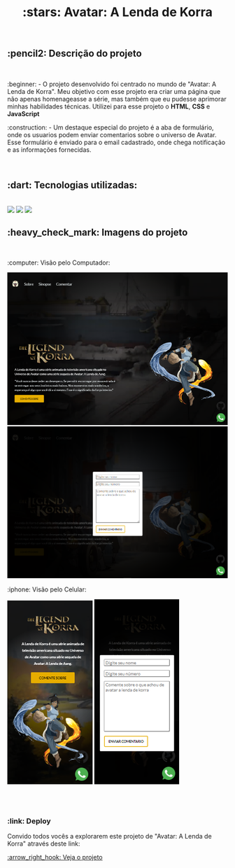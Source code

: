 <h1 align="center"> :stars: Avatar: A Lenda de Korra</h1><br>

<h2> :pencil2: Descrição do projeto </h2><br>
<p>
  :beginner: - O projeto desenvolvido foi centrado no mundo de "Avatar: A Lenda de Korra". Meu objetivo com esse projeto era criar 
  uma página que não apenas homenageasse a série, mas também que eu pudesse aprimorar minhas habilidades técnicas. 
  Utilizei para esse projeto o <strong>HTML</strong>, <strong>CSS</strong> e <strong>JavaScript</strong>
</p>

<p>
  :construction: - Um destaque especial do projeto é a aba de formulário, onde os usuarios podem enviar comentarios 
  sobre o universo de Avatar. Esse formulário é enviado para o email cadastrado, onde chega notificação e as informações fornecidas.
</p><br>

<h2> :dart: Tecnologias utilizadas: </h2><br>

<img src="https://img.shields.io/badge/HTML5-E34F26?style=for-the-badge&logo=html5&logoColor=white" />
<img src="https://img.shields.io/badge/CSS3-1572B6?style=for-the-badge&logo=css3&logoColor=white" /> 
<img src="https://img.shields.io/badge/JavaScript-323330?style=for-the-badge&logo=javascript&logoColor=F7DF1E" /><br>

<h2> :heavy_check_mark: Imagens do projeto </h2><br>

<p> :computer: Visão pelo Computador:</p>
<img src="https://github.com/DhabiaRamos/a-lenda-de-korra/blob/master/project%20images/projeto-avatar-visualizar1.png?raw=true" />
<img src="https://github.com/DhabiaRamos/a-lenda-de-korra/blob/master/project%20images/projeto-avatar-visualizar2.png?raw=true" />

<p> :iphone: Visão pelo Celular:</p>
<img src="https://github.com/DhabiaRamos/a-lenda-de-korra/blob/master/project%20images/projeto-avatar-visualizar3.png?raw=true" />
<img src="https://github.com/DhabiaRamos/a-lenda-de-korra/blob/master/project%20images/projeto-avatar-visualizar4.png?raw=true" />

<br><br>

<h3> :link: Deploy</h3>
<p>Convido todos vocês a explorarem este projeto de "Avatar: A Lenda de Korra" através deste link:</p>
<a href="https://avatar-a-lenda-de-korra.netlify.app/"> :arrow_right_hook: Veja o projeto</a>
